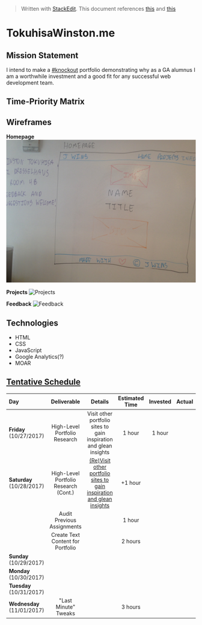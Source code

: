 ﻿


> Written with [StackEdit](https://stackedit.io/).
> This document references [this](https://git.generalassemb.ly/wdi-nyc-dresselhaus/portfolio-site/blob/master/portfolio.md) and [this](https://git.generalassemb.ly/wdi-nyc-dresselhaus/project-04-portfolio)

# **TokuhisaWinston.me**

## Mission Statement
I intend to make a [#knockout](http://99u.com/articles/7127/6-steps-to-creating-a-knockout-online-portfolio) portfolio demonstrating why as a GA alumnus I am a worthwhile investment and a good fit for any successful web development team.

## Time-Priority Matrix

## Wireframes
**Homepage**
![Homepage](https://github.com/Tokuhisa1/Tokuhisa1.github.io/blob/dev/assets/homepage.jpg?raw=true)

**Projects**
![Projects](https://github.com/Tokuhisa1/Tokuhisa1.github.io/blob/dev/assets/projects.jpg?raw=true)

**Feedback**
![Feedback](https://github.com/Tokuhisa1/Tokuhisa1.github.io/blob/dev/assets/feedback.jpg?raw=true)

## Technologies
- HTML
- CSS
- JavaScript
- Google Analytics(?)
- MOAR

## [Tentative Schedule](https://calendar.google.com/calendar/embed?src=bus402j3qka2d682b6q9p0vh88%40group.calendar.google.com&ctz=America/New_York)
| Day | Deliverable | Details | Estimated Time | Invested | Actual |
|:----|:-----:|:-----:|:-----:|:-----:|:-----:|
| **Friday** (10/27/2017) | High-Level Portfolio Research | Visit other portfolio sites to gain inspiration and glean insights | 1 hour | 1 hour | |
| **Saturday** (10/28/2017) | High-Level Portfolio Research (Cont.) | [(Re)Visit other portfolio sites to gain inspiration and glean insights](https://docs.google.com/spreadsheets/d/1PoT9d1-qtVmNpvOTbr5UGyme_nzAUH1LhUVhpl5N-7o/edit?usp=sharing) |  +1 hour| | |
| | Audit Previous Assignments | | 1 hour | | |
|  | Create Text Content for Portfolio |  | 2 hours | | |
| **Sunday** (10/29/2017) |  | | | | |
| **Monday** (10/30/2017) |  | | | | |
| **Tuesday** (10/31/2017) |  | | | | |
| **Wednesday** (11/01/2017) | "Last Minute" Tweaks | | 3 hours | | |